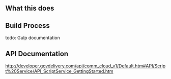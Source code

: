 ## What this does


## Build Process

todo: Gulp documentation


## API Documentation


http://developer.govdelivery.com/api/comm_cloud_v1/Default.htm#API/Script%20Service/API_ScriptService_GettingStarted.htm